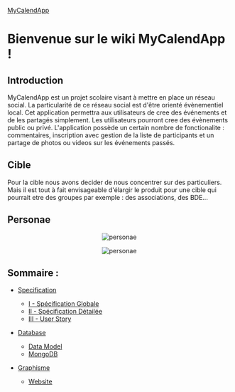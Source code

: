 [MyCalendApp](./README.md)

# Bienvenue sur le wiki MyCalendApp !

## Introduction

MyCalendApp est un projet scolaire visant à mettre en place un réseau social. 
La particularité de ce réseau social est d'être orienté évènementiel local.
Cet application permettra aux utilisateurs de cree des événements et de les partagés simplement.
Les utilisateurs pourront cree des évènements public ou privé. 
L'application possède un certain nombre de fonctionalite : commentaires, inscription avec gestion de la liste de participants et un partage de photos ou videos sur les événements passés.

## Cible
Pour la cible nous avons decider de nous concentrer sur des particuliers.
Mais il est tout à fait envisageable d'élargir le produit pour une cible qui pourrait etre des groupes par exemple : des associations, des BDE... 

## Personae
<p align="center">
  <img src="https://github.com/MyCalendApp/Wiki/blob/master/img/persona_aventurier.jpg" alt="personae"/>
</p>
<p align="center">
  <img src="https://github.com/MyCalendApp/Wiki/blob/master/img/persona_jeuns.jpg" alt="personae"/>
</p>

## Sommaire :


- [Specification](./specification/specification.md) 
    - [I - Spécification Globale](./specification/global.md)
    - [II - Spécification Détailée](./specification/detailed.md)
    - [III - User Story](./specification/user_stories.md)

- [Database](./database/database.md)
    - [Data Model](./database/model.md)
    - [MongoDB](./database/mongodb.md)
    
- [Graphisme](./graphisme/graphisme.md)
    - [Website](./graphisme/maquette.md)

